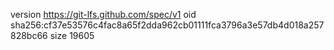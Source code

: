 version https://git-lfs.github.com/spec/v1
oid sha256:cf37e53576c4fac8a65f2dda962cb01111fca3796a3e57db4d018a257828bc66
size 19605
